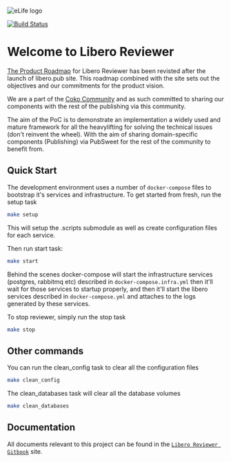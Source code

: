![eLife logo](https://raw.githubusercontent.com/elifesciences/pattern-library/develop/assets/img/patterns/organisms/elife-logo-symbol-2x.png)

[![Build Status](https://travis-ci.com/libero/reviewer.svg?branch=master)](https://travis-ci.com/libero/reviewer)

# Welcome to Libero Reviewer

[The Product Roadmap](https://trello.com/b/NShRx4VE/libero-reviewer-product-roadmap)
for Libero Reviewer has been revisted after the launch of libero.pub site. This roadmap
combined with the site sets out the objectives and our commitments for the product vision.

We are a part of the [Coko Community](https://coko.foundation/partners/) and
as such committed to sharing our components with the rest of the publishing via
this community.

The aim of the PoC is to demonstrate an implementation a widely used and mature framework for
all the heavylifting for solving the technical issues (don't reinvent the wheel).
With the aim of sharing domain-specific components (Publishing) via PubSweet for
the rest of the community to benefit from.

## Quick Start

The development environment uses a number of `docker-compose` files to bootstrap it's services and infrastructure. To get started from fresh, run the setup task

```sh
make setup
```

This will setup the .scripts submodule as well as create configuration files for each service.

Then run start task:
```sh
make start
```

Behind the scenes docker-compose will start the infrastructure services (postgres, rabbitmq etc) described in `docker-compose.infra.yml` then it'll wait for those services to startup properly, and then it'll start the libero services described in `docker-compose.yml` and attaches to the logs generated by these services.

To stop reviewer, simply run the stop task
```sh
make stop
```

## Other commands

You can run the clean_config task to clear all the configuration files
```sh
make clean_config
```

The clean_databases task will clear all the database volumes
```sh
make clean_databases
```


## Documentation

All documents relevant to this project can be found in the [`Libero Reviewer Gitbook`](https://libero.gitbook.io/libero-reviewer/) site.
